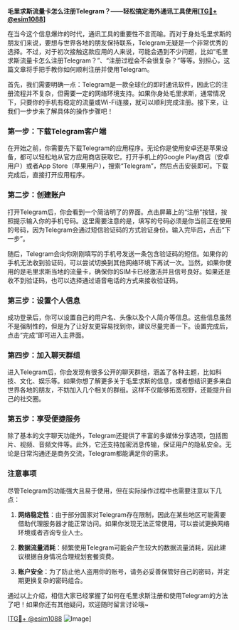 **毛里求斯流量卡怎么注册Telegram？——轻松搞定海外通讯工具使用[[TG💪+ @esim1088](https://t.me/s/esim1088)]**

在当今这个信息爆炸的时代，通讯工具的重要性不言而喻。而对于身处毛里求斯的朋友们来说，要想与世界各地的朋友保持联系，Telegram无疑是一个非常优秀的选择。不过，对于初次接触这款应用的人来说，可能会遇到不少问题，比如“毛里求斯流量卡怎么注册Telegram？”、“注册过程会不会很复杂？”等等。别担心，这篇文章将手把手教你如何顺利注册并使用Telegram。

首先，我们需要明确一点：Telegram是一款全球化的即时通讯软件，因此它的注册流程并不复杂，但需要一定的网络环境支持。如果你身处毛里求斯，通常情况下，只要你的手机有稳定的流量或Wi-Fi连接，就可以顺利完成注册。接下来，让我们一步步来了解具体的操作步骤吧！

### 第一步：下载Telegram客户端

在开始之前，你需要先下载Telegram的应用程序。无论你是使用安卓还是苹果设备，都可以轻松地从官方应用商店获取它。打开手机上的Google Play商店（安卓用户）或者App Store（苹果用户），搜索“Telegram”，然后点击安装即可。下载完成后，直接打开应用程序。

### 第二步：创建账户

打开Telegram后，你会看到一个简洁明了的界面。点击屏幕上的“注册”按钮，按照提示输入你的手机号码。这里需要注意的是，填写的号码必须是你当前正在使用的号码，因为Telegram会通过短信验证码的方式验证身份。输入完毕后，点击“下一步”。

随后，Telegram会向你刚刚填写的手机号发送一条包含验证码的短信。如果你的手机无法收到验证码，可以尝试切换到其他网络环境下再试一次。当然，如果你使用的是毛里求斯当地的流量卡，确保你的SIM卡已经激活并且信号良好。如果还是收不到验证码，也可以选择通过语音电话的方式来接收验证码。

### 第三步：设置个人信息

成功登录后，你可以设置自己的用户名、头像以及个人简介等信息。这些信息虽然不是强制性的，但是为了让好友更容易找到你，建议尽量完善一下。设置完成后，点击“完成”即可进入主界面。

### 第四步：加入聊天群组

进入Telegram后，你会发现有很多公开的聊天群组，涵盖了各种主题，比如科技、文化、娱乐等。如果你想了解更多关于毛里求斯的信息，或者想结识更多来自世界各地的朋友，不妨加入几个相关的群组。这样不仅能够拓宽视野，还能提升自己的社交圈。

### 第五步：享受便捷服务

除了基本的文字聊天功能外，Telegram还提供了丰富的多媒体分享选项，包括图片、视频、音频文件等。此外，它还支持加密消息传输，保证用户的隐私安全。无论是日常沟通还是商务交流，Telegram都能满足你的需求。

### 注意事项

尽管Telegram的功能强大且易于使用，但在实际操作过程中也需要注意以下几点：

1. **网络稳定性**：由于部分国家对Telegram存在限制，因此在某些地区可能需要借助代理服务器才能正常访问。如果你发现无法正常使用，可以尝试更换网络环境或者咨询专业人士。
   
2. **数据流量消耗**：频繁使用Telegram可能会产生较大的数据流量消耗，因此建议根据自身情况合理规划套餐资费。

3. **账户安全**：为了防止他人盗用你的账号，请务必妥善保管好自己的密码，并定期更换复杂的密码组合。

通过以上介绍，相信大家已经掌握了如何在毛里求斯注册和使用Telegram的方法了吧！如果你还有其他疑问，欢迎随时留言讨论哦~

[[TG💪+ @esim1088](https://t.me/s/esim1088) ![Image](https://i.postimg.cc/4NQfJmqS/Snipaste-2025-05-13-00-14-12.png)]